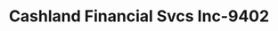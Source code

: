 ---
f_zip-code: 44403
f_state-code: OH
title: Cashland Financial Svcs Inc-9402
f_phone: 330-448-6627
f_city-only: Brookfield
f_address: 906 South Irvine Avenue Southeast Brookfield
f_location-unique-id: '9402'
slug: cashland-financial-svcs-inc-9402
updated-on: '2024-05-30T13:46:58.046Z'
created-on: '2024-05-30T13:36:59.803Z'
published-on: '2024-05-30T13:54:32.469Z'
f_city-state: cms/city/brookfield-oh.md
f_company: cms/company/cashland-financial-svcs-inc.md
f_state: cms/state/ohio.md
layout: '[payday-loan].html'
tags: payday-loan
---